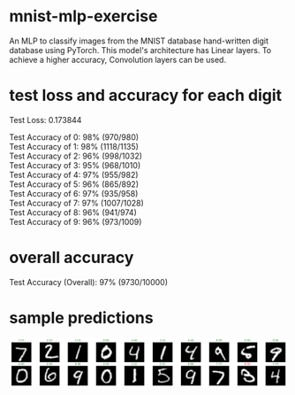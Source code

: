 # mnist-mlp-exercise
An MLP to classify images from the MNIST database hand-written digit database using PyTorch.
This model's architecture has Linear layers. To achieve a higher accuracy, Convolution layers
can be used.

# test loss and accuracy for each digit
Test Loss: 0.173844

Test Accuracy of     0: 98% (970/980) <br />
Test Accuracy of     1: 98% (1118/1135) <br />
Test Accuracy of     2: 96% (998/1032) <br />
Test Accuracy of     3: 95% (968/1010) <br />
Test Accuracy of     4: 97% (955/982) <br />
Test Accuracy of     5: 96% (865/892) <br />
Test Accuracy of     6: 97% (935/958) <br />
Test Accuracy of     7: 97% (1007/1028) <br />
Test Accuracy of     8: 96% (941/974) <br />
Test Accuracy of     9: 96% (973/1009) <br />

# overall accuracy
Test Accuracy (Overall): 97% (9730/10000)

# sample predictions
![sample predictions](image/predictions.png)
